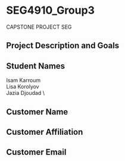 # SEG4910_Group3
CAPSTONE PROJECT SEG

## Project Description and Goals

## Student Names
Isam Karroum \
Lisa Korolyov \
Jazia Djoudad \

## Customer Name

## Customer Affiliation

## Customer Email
